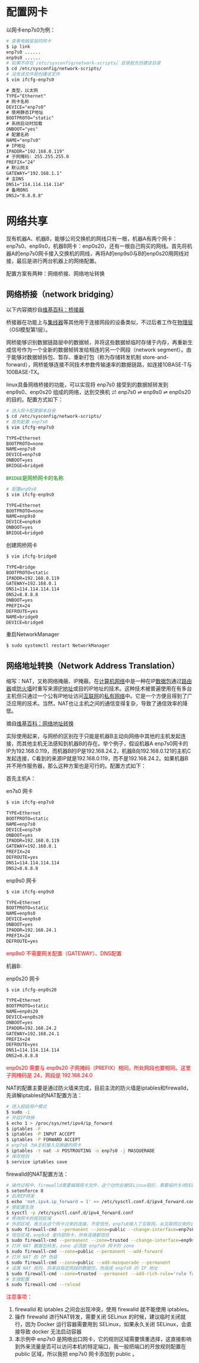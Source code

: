 # 配置网卡

以网卡enp7s0为例：

```bash
# 查看电脑安装的网卡
$ ip link
enp7s0 ......
enp9s0 ......
# 如果不存在`/etc/sysconfig/network-scripts/`目录就先创建该目录
$ cd /etc/sysconfig/network-scripts/
# 没有该文件就创建该文件
$ vim ifcfg-enp7s0
```

```txt
# 类型，以太网
TYPE="Ethernet"
# 网卡名称
DEVICE="enp7s0"
# 使用静态IP地址
BOOTPROTO="static"
# 系统启动时加载
ONBOOT="yes"
# 配置名称
NAME="enp7s0"
# IP地址
IPADDR="192.168.0.119"
# 子网掩码: 255.255.255.0
PREFIX="24"
# 默认网关
GATEWAY="192.168.1.1"
# 主DNS
DNS1="114.114.114.114"
# 备用DNS
DNS2="8.8.8.8"
```

# 网络共享

现有机器A、机器B，能够公司交换机的网线只有一根，机器A有两个网卡：enp7s0、enp9s0，机器B网卡：enp0s20，还有一根自己购买的网线。首先将机器A的enp7s0网卡接入交换机的网线，再将A的enp9s0与B的enp0s20用网线对接，最后是进行两台机器上的网络配置。

配置方案有两种：网络桥接、网络地址转换

## 网络桥接（network bridging）

以下内容摘抄自[维基百科：桥接器](https://zh.wikipedia.org/wiki/%E6%A9%8B%E6%8E%A5%E5%99%A8)

桥接器在功能上与[集线器](https://zh.wikipedia.org/wiki/集线器)等其他用于连接网段的设备类似，不过后者工作在[物理层](https://zh.wikipedia.org/wiki/物理层)（OSI模型第1层）。

网桥能够识别数据链路层中的数据帧，并将这些数据帧临时存储于内存，再重新生成信号作为一个全新的数据帧转发给相连的另一个网段（network segment）。由于能够对数据帧拆包、暂存、重新打包（称为存储转发机制 store-and-forward），网桥能够连接不同技术参数传输速率的数据链路，如连接10BASE-T与100BASE-TX。

linux具备网络桥接的功能，可以实现将 enp7s0 接受到的数据帧转发到 enp9s0、enp0s20 组成的网络，达到交换机 $\rightleftharpoons$ enp7s0 $\rightleftharpoons$ enp9s0 $\rightleftharpoons$ enp0s20 的目的。配置方式如下：

```bash
# 进入网卡配置脚本目录
$ cd /etc/sysconfig/network-scripts/
# 首先配置 enp7s0
$ vim ifcfg-enp7s0
```

```txt
TYPE=Ethernet
BOOTPROTO=none
NAME=enp7s0
DEVICE=enp7s0
ONBOOT=yes
BRIDGE=bridge0
```

<font color="green">`BRIDGE`是网桥网卡的名称</font>

```bash
# 配置enp9s0
$ vim ifcfg-enp9s0
```

```txt
TYPE=Ethernet
BOOTPROTO=none
NAME=enp9s0
DEVICE=enp9s0
ONBOOT=yes
BRIDGE=bridge0
```

创建网桥网卡

```bash
$ vim ifcfg-bridge0
```

```txt
TYPE=Bridge
BOOTPROTO=static
IPADDR=192.168.0.119
GATEWAY=192.168.0.1
DNS1=114.114.114.114
DNS2=8.8.8.8
ONBOOT=yes
PREFIX=24
DEFROUTE=yes
NAME=bridge0
DEVICE=bridge0
```

重启NetworkManager

```bash
$ sudo systemctl restart NetworkManager
```

## 网络地址转换（**N**etwork **A**ddress **T**ranslation）

缩写：NAT，又称网络掩蔽、IP掩蔽。在[计算机网络](https://zh.wikipedia.org/wiki/計算機網絡)中是一种在IP[数据包](https://zh.wikipedia.org/wiki/封包)通过[路由器](https://zh.wikipedia.org/wiki/路由器)或[防火墙](https://zh.wikipedia.org/wiki/防火墙)时重写来源[IP地址](https://zh.wikipedia.org/wiki/IP地址)或目的IP地址的技术。这种技术被普遍使用在有多台主机但只通过一个公有IP地址访问[互联网](https://zh.wikipedia.org/wiki/網際網路)的[私有网络](https://zh.wikipedia.org/wiki/私有网络)中。它是一个方便且得到了广泛应用的技术。当然，NAT也让主机之间的通信变得复杂，导致了通信效率的降低。

摘自[维基百科：网络地址转换](https://zh.wikipedia.org/wiki/%E7%BD%91%E7%BB%9C%E5%9C%B0%E5%9D%80%E8%BD%AC%E6%8D%A2)

实际使用起来，与网桥的区别在于只能是机器B主动向网络中其他的主机发起连接，而其他主机无法感知到机器B的存在。举个例子，假设机器A enp7s0网卡的IP为192.168.0.119，而机器B的IP是192.168.24.2，机器B向192.168.0.121的主机C发起连接，C看到的来源IP就是192.168.0.119，而不是192.168.24.2。如果机器B并不用作服务器，那么这种方案也是可行的。配置方式如下：

首先主机A：

en7s0 网卡

```bash
$ vim ifcfg-enp7s0
```

```txt
TYPE=Ethernet
BOOTPROTO=static
NAME=enp7s0
DEVICE=enp7s0
ONBOOT=yes
IPADDR=192.168.0.119
GATEWAY=192.168.0.1
PREFIX=24
DEFROUTE=yes
DNS1=114.114.114.114
DNS2=8.8.8.8
```

enp9s0 网卡

```bash
$ vim ifcfg-enp9s0
```

```txt
TYPE=Ethernet
BOOTPROTO=static
NAME=enp9s0
DEVICE=enp9s0
ONBOOT=yes
IPADDR=192.168.24.1
PREFIX=24
DEFROUTE=yes
```

<font color="red">enp9s0 不需要网关配置（GATEWAY）、DNS配置</font>

机器B:

enp0s20 网卡

```bash
$ vim ifcfg-enp0s20
```

```txt
TYPE=Ethernet
BOOTPROTO=static
NAME=enp0s20
DEVICE=enp0s20
ONBOOT=yes
IPADDR=192.168.24.2
GATEWAY=192.168.24.1
PREFIX=24
DEFROUTE=yes
DNS1=114.114.114.114
DNS2=8.8.8.8
```

<font color="red">enp0s20 需要与 enp9s20 子网掩码（PREFIX）相同，所处网段也要相同。这里子网掩码是 24，网段是 192.168.24.0</font>

NAT的配置主要是通过防火墙来完成，目前主流的防火墙是iptables和firewalld，先讲解iptables的NAT配置方法：

```bash
# 进入超级用户模式
$ sudo -i
# 开启IP转换
$ echo 1 > /proc/sys/net/ipv4/ip_forward
$ iptables -F
$ iptables -P INPUT ACCEPT
$ iptables -P FORWARD ACCEPT
# enp7s0 为A主机接入交换器的网卡
$ iptables -t nat -A POSTROUTING -o enp7s0 -j MASQUERADE
# 保存规则
$ service iptables save
```

firewalld的NAT配置方法：

```bash
# 操作过程中，firewalld需要编辑网卡文件，这个动作会被SELinux阻拦，需要临时关闭SELinux
$ setenforce 0
# 启用IP转发
$ echo 'net.ipv4.ip_forward = 1' >> /etc/sysctl.conf.d/ipv4_forward.conf
# 使配置生效
$ sysctl -p /etc/sysctl.conf.d/ipv4_forward.conf
# 修改网卡的规则区域
# 外部区域，表示从这个网卡过来的连接，不受信任，enp7s0接入了互联网，从互联网过来的连接都不可信任
$ sudo firewall-cmd --permanent --zone=public --change-interface=enp7s0
# 信任区域，enp9s0 是内部网卡，所有连接都信任
$ sudo firewall-cmd --permanent --zone=trusted --change-interface=enp9s0
# 打开 NAT 数据包转发，zone 必须是 enp7s0 网卡的 zone
$ sudo firewall-cmd --zone=public --permanent --add-forward
# 打开 NAT 的 IP 伪装
$ sudo firewall-cmd --zone=public --add-masquerade --permanent
# 设置 NAT 规则，将来自指定网段的数据包，伪装成 enp7s0 的 IP 地址
$ sudo firewall-cmd --zone=trusted --permanent --add-rich-rule='rule family=ipv4 source address=192.168.24.0/24 masquerade'
# 生效配置
$ sudo firewall-cmd --reload
```

<font color="red">注意事项：</font>

1. firewalld 和  iptables 之间会出现冲突，使用 firewalld 就不能使用 iptables。
2. 操作 firewalld 进行NAT转发，需要关闭 SELinux 的时候，建议临时关闭就行，因为 Docker 运行容器需要用到 SELinux，如果永久关闭 SELinux，会直接导致 docker 无法启动容器
2. 本示例中 enp7s0 是网络出口网卡，它的规则区域需要慎重选择，这直接影响到外来流量是否可以访问本机的特定端口，我一般把端口的开放规则配置在 public 区域，所以我把 enp7s0 网卡添加到 public 。

